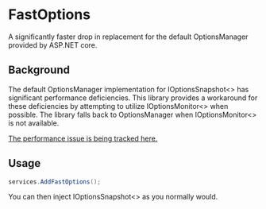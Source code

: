 # FastOptions
A significantly faster drop in replacement for the default OptionsManager provided by ASP.NET core.

## Background
The default OptionsManager implementation for IOptionsSnapshot<> has significant performance deficiencies.
This library provides a workaround for these deficiencies by attempting to utilize IOptionsMonitor<> when possible.
The library falls back to OptionsManager when IOptionsMonitor<> is not available.

[The performance issue is being tracked here.](https://github.com/dotnet/runtime/issues/53793)

## Usage
```csharp
services.AddFastOptions();
```
You can then inject IOptionsSnapshot<> as you normally would.